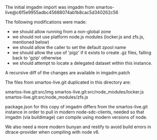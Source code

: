 The initial imgadm import was imgadm from
smartos-live@c6f5e9955adbc45688074ab1b8cac5d340262c56

The following modifications were made:
 - we should allow running from a non-global zone
 - we should not use platform node.js modules
   (locker.js and zfs.js, mentioned below)
 - we should allow the caller to set the default zpool name
 - we should allow the use of 'pigz' if it exists to
   create .gz files, falling back to 'gzip' otherwise
 - we should attempt to locate a delegated dataset within
   this instance.

A recursive diff of the changes are available in imgadm.patch

The files from smartos-live.git duplicated in this directory are:

smartos-live.git:src/img
smartos-live.git:src/node_modules/locker.js
smartos-live.git:src/node_modules/zfs.js

package.json for this copy of imgadm differs from the smartos-live.git
instance in order to pull in modern node-sdc-clients, needed so that
imgadm (via buildimage) can compile using modern versions of node.

We also need a more modern bunyan and restify to avoid build errors
in dtrace-provider when compiling with node v6.

